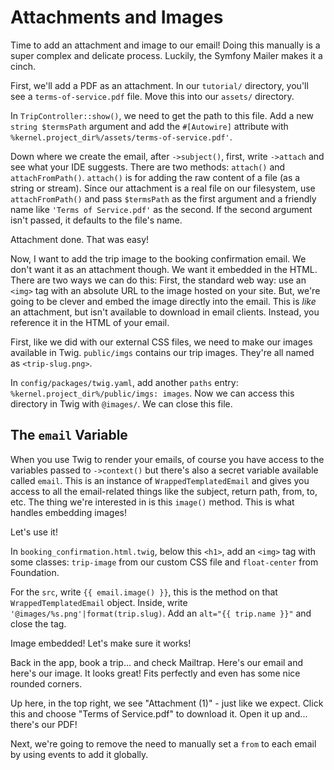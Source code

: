 # Attachments and Images

Time to add an attachment and image to our email! Doing this manually is a super
complex and delicate process. Luckily, the Symfony Mailer makes it a cinch.

First, we'll add a PDF as an attachment. In our `tutorial/` directory, you'll see
a `terms-of-service.pdf` file. Move this into our `assets/` directory.

In `TripController::show()`, we need to get the path to this file. Add a new
`string $termsPath` argument and add the `#[Autowire]` attribute with
`%kernel.project_dir%/assets/terms-of-service.pdf'`.

Down where we create the email, after `->subject()`, first, write `->attach` and
see what your IDE suggests. There are two methods: `attach()` and `attachFromPath()`.
`attach()` is for adding the raw content of a file (as a string or stream). Since
our attachment is a real file on our filesystem, use `attachFromPath()` and pass
`$termsPath` as the first argument and a friendly name like `'Terms of Service.pdf'`
as the second. If the second argument isn't passed, it defaults to the file's name.

Attachment done. That was easy!

Now, I want to add the trip image to the booking confirmation email. We don't want it
as an attachment though. We want it embedded in the HTML. There are two ways we can
do this: First, the standard web way: use an `<img>` tag with an absolute URL to the
image hosted on your site. But, we're going to be clever and embed the image
directly into the email. This is *like* an attachment, but isn't available to download
in email clients. Instead, you reference it in the HTML of your email.

First, like we did with our external CSS files, we need to make our images
available in Twig. `public/imgs` contains our trip images. They're all named as
`<trip-slug.png>`.

In `config/packages/twig.yaml`, add another `paths` entry:
`%kernel.project_dir%/public/imgs: images`. Now we can access this directory in Twig with
`@images/`. We can close this file.

## The `email` Variable

When you use Twig to render your emails, of course you have access to the variables
passed to `->context()` but there's also a secret variable available called `email`.
This is an instance of `WrappedTemplatedEmail` and gives you access to all the
email-related things like the subject, return path, from, to, etc. The thing we're
interested in is this `image()` method. This is what handles embedding images!

Let's use it!

In `booking_confirmation.html.twig`, below this `<h1>`, add an `<img>` tag with
some classes: `trip-image` from our custom CSS file and `float-center` from Foundation.

For the `src`, write `{{ email.image() }}`, this is the method on that
`WrappedTemplatedEmail` object. Inside, write `'@images/%s.png'|format(trip.slug)`.
Add an `alt="{{ trip.name }}"` and close the tag.

Image embedded! Let's make sure it works!

Back in the app, book a trip... and check Mailtrap. Here's our email and here's our
image. It looks great! Fits perfectly and even has some nice rounded corners.

Up here, in the top right, we see "Attachment (1)" - just like we expect. Click this and
choose "Terms of Service.pdf" to download it. Open it up and... there's our PDF!

Next, we're going to remove the need to manually set a `from` to each email by using
events to add it globally.
